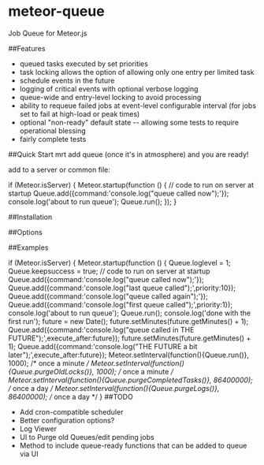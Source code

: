 meteor-queue
============

Job Queue for Meteor.js

##Features
- queued tasks executed by set priorities
- task locking allows the option of allowing only one entry per limited task
- schedule events in the future
- logging of critical events with optional verbose logging
- queue-wide and entry-level locking to avoid processing
- ability to requeue failed jobs at event-level configurable interval (for jobs set to fail at high-load or peak times)
- optional "non-ready" default state -- allowing some tests to require operational blessing
- fairly complete tests


##Quick Start
mrt add queue (once it's in atmosphere)
and you are ready!

add to a server or common file:

if (Meteor.isServer) {
  Meteor.startup(function () {
    // code to run on server at startup
	  Queue.add({command:'console.log("queue called now");'});
	  console.log('about to run queue');
	  Queue.run();
  });
}


##Installation

##Options


##Examples

if (Meteor.isServer) {
  Meteor.startup(function () {
   Queue.loglevel = 1;
    Queue.keepsuccess = true;
    // code to run on server at startup
    Queue.add({command:'console.log("queue called now");'});
    Queue.add({command:'console.log("last queue called");',priority:10});
    Queue.add({command:'console.log("queue called again");'});
    Queue.add({command:'console.log("first queue called");',priority:1});
    console.log('about to run queue');
    Queue.run();
    console.log('done with the first run');
    future = new Date();
    future.setMinutes(future.getMinutes() + 1);
    Queue.add({command:'console.log("queue called in THE FUTURE");',execute_after:future});
    future.setMinutes(future.getMinutes() + 1);
    Queue.add({command:'console.log("THE FUTURE a bit later");',execute_after:future});
    Meteor.setInterval(function(){Queue.run()}, 1000); /* once a minute */
    Meteor.setInterval(function(){Queue.purgeOldLocks()}, 1000); /* once a minute */
    Meteor.setInterval(function(){Queue.purgeCompletedTasks()}, 86400000); /* once a day */
    Meteor.setInterval(function(){Queue.purgeLogs()}, 86400000); /* once a day */
}
##TODO
- Add cron-compatible scheduler
- Better configuration options?
- Log Viewer
- UI to Purge old Queues/edit pending jobs
- Method to include queue-ready functions that can be added to queue via UI


